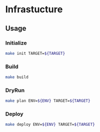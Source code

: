 # Infrastucture

## Usage

### Initialize

```bash
make init TARGET=${TARGET}
```

### Build

```bash
make build
```

### DryRun

```bash
make plan ENV=${ENV} TARGET=${TARGET}
```

### Deploy

```bash
make deploy ENV=${ENV} TARGET=${TARGET}
```
